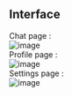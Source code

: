 ## Interface <br>
Chat page : <br>
![image](https://user-images.githubusercontent.com/78251479/120037908-10905600-c00b-11eb-991c-b649f51f47d1.png)<br>
Profile page : <br>
![image](https://user-images.githubusercontent.com/78251479/120037996-3c134080-c00b-11eb-8066-f590fa9de2f4.png)<br>
Settings page : <br> 
![image](https://user-images.githubusercontent.com/78251479/120037930-1ab25480-c00b-11eb-95d5-e81c9c110fde.png)<br>

